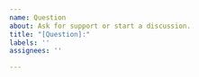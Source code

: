 ```yaml
---
name: Question
about: Ask for support or start a discussion.
title: "[Question]:"
labels: ''
assignees: ''

---
```



